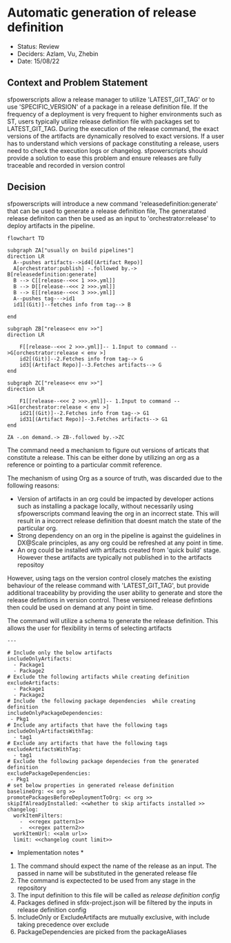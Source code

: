 # Automatic generation of release definition

* Status: Review  <!-- optional -->
* Deciders: Azlam, Vu, Zhebin <!-- optional -->
* Date: 15/08/22 <!-- optional -->

## Context and Problem Statement

sfpowerscripts allow a release manager to utilize  'LATEST_GIT_TAG' or to use 'SPECIFIC_VERSION' of a package in a release definition file. If the frequency of a deployment is very frequent to higher environments such as ST, users typically utilize release definition file with packages set to LATEST_GIT_TAG. During the execution of the release command, the exact versions of the artifacts are dynamically resolved to exact versions. If a user has to understand which versions of package constituting a release, users need to check the execution logs or changelog. sfpowerscripts  should provide a solution to ease this problem and ensure releases are fully traceable and recorded in version control

## Decision

sfpowerscripts will introduce a new command 'releasedefinition:generate' that can be used to generate a release definition file, The generatated release definiton  can then be used as an input to 'orchestrator:release' to deploy artifacts in the pipeline.

```mermaid
flowchart TD

subgraph ZA["usually on build pipelines"]
direction LR
  A--pushes artifacts-->id4[(Artifact Repo)]
  A[orchestrator:publish] -.followed by.-> B[releasedefinition:generate]
  B --> C[[release--<<< 1 >>>.yml]]
  B --> D[[release--<<< 2 >>>.yml]]
  B --> E[[release--<<< 3 >>>.yml]]
  A--pushes tag--->id1
  id1[(Git)]--fetches info from tag--> B
 
end

subgraph ZB["release<< env >>"]
direction LR
   
    F[[release--<<< 2 >>>.yml]]-- 1.Input to command -->G[orchestrator:release < env >]
    id2[(Git)]--2.Fetches info from tag--> G
    id3[(Artifact Repo)]--3.Fetches artifacts--> G  
end

subgraph ZC["release<< env >>"]
direction LR
   
    F1[[release--<<< 2 >>>.yml]]-- 1.Input to command -->G1[orchestrator:release < env >]
    id21[(Git)]--2.Fetches info from tag--> G1
    id31[(Artifact Repo)]--3.Fetches artifacts--> G1
end

ZA -.on demand.-> ZB-.followed by.->ZC
```

The command need a mechanism to figure out  versions of articats that constitute a release. This can be either done by utilizing an org as a reference or pointing to a particular commit reference.  

The mechanism of using Org as a source of truth, was discarded due to the following reasons:

* Version of artifacts in an org could be impacted by developer actions such as installing a package locally, without necessarily using sfpowerscripts command leaving the org in an incorrect state. This will result in a incorrect release definition that doesnt match the state of the particular org.
* Strong dependency on an org in the pipeline is against the guidelines in DX@Scale principles, as any org could be refreshed at any point in time.
* An org could be installed with artifacts created from 'quick build' stage. However these artifacts are typically not published in to the artifacts repositoy

However, using tags on the version control closely matches the existing behaviour of the release command with 'LATEST_GIT_TAG', but provide additional traceability  by providing the user ability to generate and store the release defintions in version control. These versioned release defintions then could be used on demand at any point in time.

The command will utilize a schema to generate the release  definition. This allows the user for flexibility in terms of selecting artifacts

```
---

# Include only the below artifacts
includeOnlyArtifacts:
  - Package1
  - Package2
# Exclude the following artifacts while creating definition
excludeArtifacts:
  - Package1
  - Package2
# Include  the following package dependencies  while creating definition
includeOnlyPackageDependencies:
 - Pkg1
# Include any artifacts that have the following tags
includeOnlyArtifactsWithTag:
  - tag1
# Exclude any artifacts that have the following tags
excludeArtifactsWithTag:
  - tag1
# Exclude the following package dependecies from the generated definition
excludePackageDependencies:
 - Pkg1
# set below properties in generated release definition 
baselineOrg: << org >>
promotePackagesBeforeDeploymentToOrg: << org >>
skipIfAlreadyInstalled: <<whether to skip artifacts installed >> 
changelog:
  workItemFilters:
    -  <<regex pattern1>>
    -  <<regex pattern2>>
  workItemUrl: <<alm url>>
  limit: <<changelog count limit>>

```

* Implementation notes *

1. The command should expect the name of the release as an input. The passed in name will be substituted in the generated release file
2. The command is expectected to be used from any stage in the repository
3. The input definition to this file will be called as *release definition config*
4. Packages defined in sfdx-project.json will be filtered by the inputs in release definition config
5. IncludeOnly or ExcludeArtifacts are mutually exclusive, with include taking precedence over exclude
6. PackageDependencies are picked from the packageAliases 
